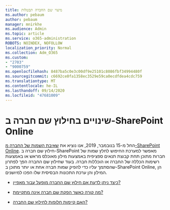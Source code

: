 ```yaml
---
title: מיצוי שם החברה תבטלות
ms.author: pebaum
author: pebaum
manager: mnirkhe
ms.audience: Admin
ms.topic: article
ms.service: o365-administration
ROBOTS: NOINDEX, NOFOLLOW
localization_priority: Normal
ms.collection: Adm_O365
ms.custom:
- "2703"
- "9000759"
ms.openlocfilehash: 8487ba5c0e3c00df9e25101c8086fbf34994480f
ms.sourcegitcommit: c6692ce0fa1358ec3529e59ca0ecdfdea4cdc759
ms.translationtype: MT
ms.contentlocale: he-IL
ms.lasthandoff: 09/14/2020
ms.locfileid: "47681009"
---
```

# <a name="changes-to-company-name-extraction-in-sharepoint-online"></a>שינויים בחילוץ שם חברה ב-SharePoint Online

החל מ-15 בנובמבר, 2019, אנו נוציא את [שאיבת השמות של החברה מ-SharePoint Online](https://docs.microsoft.com/sharepoint/changes-to-company-name-extraction-in-sharepoint-online). חילוץ שם חברה ב-SharePoint מאפשר למערכת החיפוש לחלץ שמות של חברות מתוכן תחת קבוצת תנאים ספציפית באמצעות מילון מאוכלס מראש או באמצעות רשימות הכללה של החברה או הוכללות חברה. בעוד שחילוץ שם החברה הפך לפתרון שהסתמך עליו כדי להפיק שמות חברה אחת או יותר מתוכן ב-SharePoint Online, הן המילון והן ערכת התכונות הבסיסית שלו הפכו למיושנים.

- [כיצד ניתן לדעת אם חילוץ שם החברה מופעל עבור מאפיין?](https://docs.microsoft.com/sharepoint/changes-to-company-name-extraction-in-sharepoint-online#how-do-i-know-if-company-name-extraction-is-enabled-for-a-property)

- [מה קורה כאשר הפקת שם חברה אינה מתקיימת?](https://docs.microsoft.com/sharepoint/changes-to-company-name-extraction-in-sharepoint-online#what-happens-when-company-name-extraction-is-deprecated) 

- [האם קיימות חלופות לחילוץ שם החברה?](https://docs.microsoft.com/sharepoint/changes-to-company-name-extraction-in-sharepoint-online#are-there-alternatives-to-company-name-extraction) 